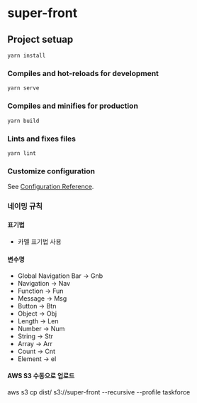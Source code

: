 # super-front

## Project setuap
```
yarn install
```

### Compiles and hot-reloads for development
```
yarn serve
```

### Compiles and minifies for production
```
yarn build
```

### Lints and fixes files
```
yarn lint
```

### Customize configuration
See [Configuration Reference](https://cli.vuejs.org/config/).

### 네이밍 규칙
#### 표기법
- 카멜 표기법 사용

#### 변수명
- Global Navigation Bar -> Gnb
- Navigation -> Nav
- Function -> Fun
- Message -> Msg
- Button -> Btn
- Object -> Obj
- Length -> Len
- Number -> Num
- String -> Str
- Array -> Arr
- Count -> Cnt
- Element -> el


#### AWS S3 수동으로 업로드
aws s3 cp dist/ s3://super-front --recursive --profile taskforce
